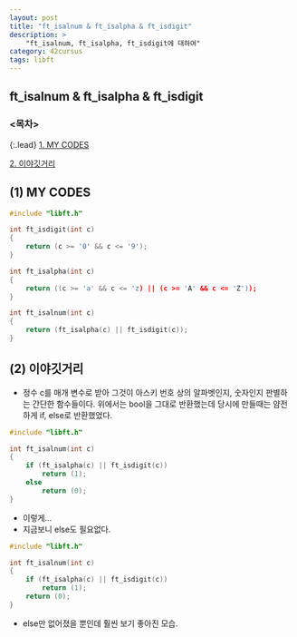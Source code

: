 ```yaml
---
layout: post
title: "ft_isalnum & ft_isalpha & ft_isdigit"
description: >
    "ft_isalnum, ft_isalpha, ft_isdigit에 대하여"
category: 42cursus
tags: libft
---
```

## ft_isalnum & ft_isalpha & ft_isdigit

### <목차>
{:.lead}
[1. MY CODES](#1-my-codes)

[2. 이야깃거리](#2-이야깃거리)

## (1) MY CODES

~~~c
#include "libft.h"

int	ft_isdigit(int c)
{
	return (c >= '0' && c <= '9');
}

int	ft_isalpha(int c)
{
	return ((c >= 'a' && c <= 'z) || (c >= 'A' && c <= 'Z'));
}

int	ft_isalnum(int c)
{
	return (ft_isalpha(c) || ft_isdigit(c));
}
~~~

## (2) 이야깃거리
- 정수 c를 매개 변수로 받아 그것이 아스키 번호 상의 알파벳인지, 숫자인지 판별하는 간단한 함수들이다. 위에서는 bool을 그대로 반환했는데 당시에 만들때는 얌전하게 if, else로 반환했었다. 

~~~c
#include "libft.h"

int	ft_isalnum(int c)
{
	if (ft_isalpha(c) || ft_isdigit(c))
		return (1);
	else
		return (0);
}
~~~

- 이렇게...
- 지금보니 else도 필요없다.

~~~c
#include "libft.h"

int	ft_isalnum(int c)
{
	if (ft_isalpha(c) || ft_isdigit(c))
		return (1);
	return (0);
}
~~~

- else만 없어졌을 뿐인데 훨씬 보기 좋아진 모습.
